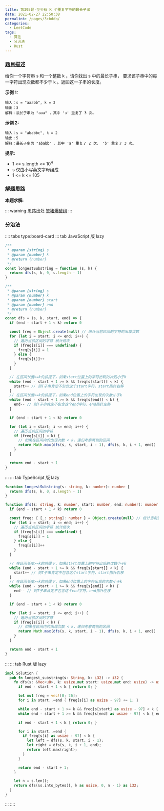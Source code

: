 ```yaml
---
title: 第395题-至少有 K 个重复字符的最长子串
date: 2021-02-27 22:50:38
permalink: /pages/3cbddb/
categories:
  - LeetCode
tags:
  - 算法
  - 分治法
  - Rust
---
```


### [题目描述](https://leetcode-cn.com/problems/longest-substring-with-at-least-k-repeating-characters/)

给你一个字符串 <span class="span-shadow">s</span> 和一个整数 <span class="span-shadow">k</span> ，请你找出 <span class="span-shadow">s</span> 中的最长子串， 要求该子串中的每一字符出现次数都不少于 <span class="span-shadow">k</span> 。返回这一子串的长度。

<!-- more -->

**示例 1:**

```
输入：s = "aaabb", k = 3
输出：3
解释：最长子串为 "aaa" ，其中 'a' 重复了 3 次。
```

**示例 2:**

```
输入：s = "ababbc", k = 2
输出：5
解释：最长子串为 "ababb" ，其中 'a' 重复了 2 次， 'b' 重复了 3 次。
```

**提示:**

- <span class="span-shadow">1 <= s.length <= 10<sup>4</sup></span>
- <span class="span-shadow">s</span> 仅由小写英文字母组成
- <span class="span-shadow">1 <= k <= 105</span>

### 解题思路

**本题求解:**

::: warning 思路出处
[笨猪爆破组](https://leetcode-cn.com/problems/longest-substring-with-at-least-k-repeating-characters/solution/shou-hua-tu-jie-tong-guo-fen-zhi-suo-xia-cnn1/)
:::

### 分治法

:::: tabs type:board-card
::: tab JavaScript 版 lazy

```JavaScript
/**
 * @param {string} s
 * @param {number} k
 * @return {number}
 */
const longestSubstring = function (s, k) {
  return dfs(s, k, 0, s.length - 1)
}

/**
 * @param {string} s
 * @param {number} k
 * @param {number} start
 * @param {number} end
 * @return {number}
 */
const dfs = (s, k, start, end) => {
  if (end - start + 1 < k) return 0

  const freq = Object.create(null) // 统计当前区间的字符的出现次数
  for (let i = start; i <= end; i++) {
    // 遍历当前区间的字符 统计频次
    if (freq[s[i]] === undefined) {
      freq[s[i]] = 1
    } else {
      freq[s[i]]++
    }
  }

  // 在区间长度>=k的前提下，如果start位置上的字符出现的次数小于k
  while (end - start + 1 >= k && freq[s[start]] < k) {
    start++ // 则T子串肯定不包含这个start字符，start指针右移
  }
  // 在区间长度>=k的前提下，如果end位置上的字符出现的次数小于k
  while (end - start + 1 >= k && freq[s[end]] < k) {
    end-- // 则T子串肯定不包含这个end字符，end指针左移
  }

  if (end - start + 1 < k) return 0

  for (let i = start; i <= end; i++) {
    // 遍历当前区间的字符
    if (freq[s[i]] < k) {
      // 如果在区间内的出现次数 < k，递归考察两侧的区间
      return Math.max(dfs(s, k, start, i - 1), dfs(s, k, i + 1, end))
    }
  }

  return end - start + 1
}
```

:::
::: tab TypeScript 版 lazy

```TypeScript
function longestSubstring(s: string, k: number): number {
  return dfs(s, k, 0, s.length - 1)
}

function dfs(s: string, k: number, start: number, end: number): number {
  if (end - start + 1 < k) return 0

  const freq: { [_: string]: number } = Object.create(null) // 统计当前区间的字符的出现次数
  for (let i = start; i <= end; i++) {
    // 遍历当前区间的字符 统计频次
    if (freq[s[i]] === undefined) {
      freq[s[i]] = 1
    } else {
      freq[s[i]]++
    }
  }

  // 在区间长度>=k的前提下，如果start位置上的字符出现的次数小于k
  while (end - start + 1 >= k && freq[s[start]] < k) {
    start++ // 则T子串肯定不包含这个start字符，start指针右移
  }
  // 在区间长度>=k的前提下，如果end位置上的字符出现的次数小于k
  while (end - start + 1 >= k && freq[s[end]] < k) {
    end-- // 则T子串肯定不包含这个end字符，end指针左移
  }

  if (end - start + 1 < k) return 0

  for (let i = start; i <= end; i++) {
    // 遍历当前区间的字符
    if (freq[s[i]] < k) {
      // 如果在区间内的出现次数 < k，递归考察两侧的区间
      return Math.max(dfs(s, k, start, i - 1), dfs(s, k, i + 1, end))
    }
  }

  return end - start + 1
}
```

:::
::: tab Rust 版 lazy

```Rust
impl Solution {
  pub fn longest_substring(s: String, k: i32) -> i32 {
    fn dfs(s: &Vec<u8>, k: usize,mut start: usize,mut end: usize) -> usize {
      if end - start + 1 < k { return 0; }

      let mut freq = vec![0; 26];
      for i in start..=end { freq[s[i] as usize - 97] += 1; }

      while end - start + 1 >= k && freq[s[start] as usize - 97] < k { start += 1; }
      while end - start + 1 >= k && freq[s[end] as usize - 97] < k { end -= 1; }

      if end - start + 1 < k { return 0; }

      for i in start..=end {
        if freq[s[i] as usize - 97] < k {
          let left = dfs(s, k, start, i - 1);
          let right = dfs(s, k, i + 1, end);
          return left.max(right);
        }
      }

      return end - start + 1;
    }

    let n = s.len();
    return dfs(&s.into_bytes(), k as usize, 0, n - 1) as i32;
  }
}
```

:::
::::
